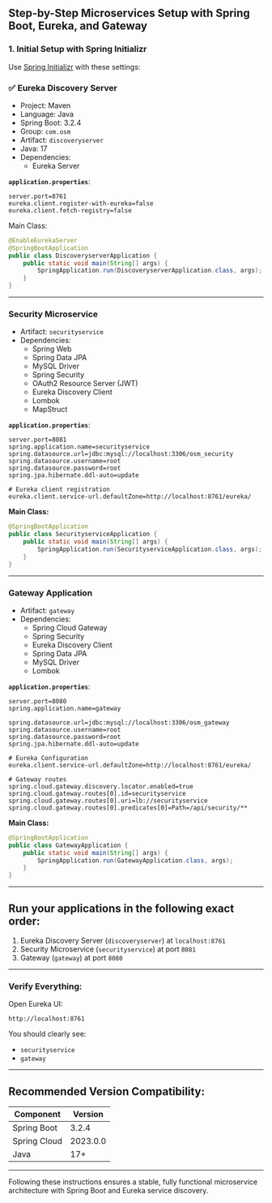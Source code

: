 ## Step-by-Step Microservices Setup with Spring Boot, Eureka, and Gateway

### 1. Initial Setup with Spring Initializr

Use [Spring Initializr](https://start.spring.io/) with these settings:

### ✅ Eureka Discovery Server
- Project: Maven
- Language: Java
- Spring Boot: 3.2.4
- Group: `com.osm`
- Artifact: `discoveryserver`
- Java: 17
- Dependencies:
    - Eureka Server

**`application.properties`**:
```properties
server.port=8761
eureka.client.register-with-eureka=false
eureka.client.fetch-registry=false
```

Main Class:
```java
@EnableEurekaServer
@SpringBootApplication
public class DiscoveryserverApplication {
    public static void main(String[] args) {
        SpringApplication.run(DiscoveryserverApplication.class, args);
    }
}
```

---

### Security Microservice

- Artifact: `securityservice`
- Dependencies:
    - Spring Web
    - Spring Data JPA
    - MySQL Driver
    - Spring Security
    - OAuth2 Resource Server (JWT)
    - Eureka Discovery Client
    - Lombok
    - MapStruct

**`application.properties`**:
```properties
server.port=8081
spring.application.name=securityservice
spring.datasource.url=jdbc:mysql://localhost:3306/osm_security
spring.datasource.username=root
spring.datasource.password=root
spring.jpa.hibernate.ddl-auto=update

# Eureka client registration
eureka.client.service-url.defaultZone=http://localhost:8761/eureka/
```

**Main Class:**
```java
@SpringBootApplication
public class SecurityserviceApplication {
    public static void main(String[] args) {
        SpringApplication.run(SecurityserviceApplication.class, args);
    }
}
```

---

### Gateway Application

- Artifact: `gateway`
- Dependencies:
    - Spring Cloud Gateway
    - Spring Security
    - Eureka Discovery Client
    - Spring Data JPA
    - MySQL Driver
    - Lombok

**`application.properties`**:
```properties
server.port=8080
spring.application.name=gateway

spring.datasource.url=jdbc:mysql://localhost:3306/osm_gateway
spring.datasource.username=root
spring.datasource.password=root
spring.jpa.hibernate.ddl-auto=update

# Eureka Configuration
eureka.client.service-url.defaultZone=http://localhost:8761/eureka/

# Gateway routes
spring.cloud.gateway.discovery.locator.enabled=true
spring.cloud.gateway.routes[0].id=securityservice
spring.cloud.gateway.routes[0].uri=lb://securityservice
spring.cloud.gateway.routes[0].predicates[0]=Path=/api/security/**
```

**Main Class:**
```java
@SpringBootApplication
public class GatewayApplication {
    public static void main(String[] args) {
        SpringApplication.run(GatewayApplication.class, args);
    }
}
```

---

## Run your applications in the following exact order:

1. Eureka Discovery Server (`discoveryserver`) at `localhost:8761`
2. Security Microservice (`securityservice`) at port `8081`
3. Gateway (`gateway`) at port `8080`

---

### Verify Everything:

Open Eureka UI:
```
http://localhost:8761
```

You should clearly see:
- `securityservice`
- `gateway`

---

## Recommended Version Compatibility:

| Component       | Version  |
|-----------------|-----------|
| Spring Boot     | 3.2.4    |
| Spring Cloud    | 2023.0.0 |
| Java            | 17+       |

---

Following these instructions ensures a stable, fully functional microservice architecture with Spring Boot and Eureka service discovery.